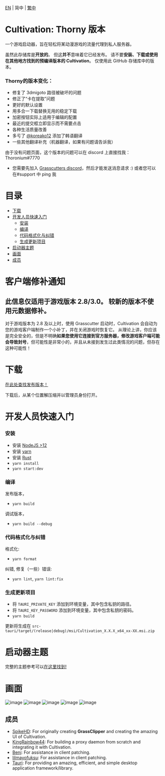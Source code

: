 [EN](README.md) | 简中 | [繁中](README_zh-TW.md)

# Cultivation: Thorny 版本

一个游戏启动器，旨在轻松将某动漫游戏的流量代理到私人服务器。

虽然此存储库是**开放的**。 但这**并不**意味着它已经发布。
请不要**安装、下载或使用在其他地方找到的预编译版本的 Cultivation**。 仅使用此 GitHub 存储库中的版本。

### Thorny的版本变化：
 
  - 修复了 3dmigoto 路径被破坏的问题
  - 修正了“卡在提取”问题
  - 更好的默认设置
  - 用多合一下载替换无用的稳定下载
  - 加密按钮实际上适用于编辑的配置
  - 最近的提交框立即显示而不需要点击
  - 各种生活质量改善
  - 多亏了 [@koreako12](https://github.com/koreako12) 添加了韩语翻译
  - 一些其他翻译补充（机器翻译，如果有问题请告诉我）
 
  由于没有问题页面，这个版本的问题可以在 discord 上直接找我：Thoronium#7770
   - 您需要先加入 [Grasscutters discord](https://discord.gg/grasscutter)，然后才能发送消息请求 :) 或者您可以在#support 中 ping 我

# 目录

- [下载](#下载)
- [开发人员快速入门](#开发人员快速入门)
  - [安装](#安装)
  - [编译](#编译)
  - [代码格式化与纠错](#代码格式化与纠错)
  - [生成更新项目](#生成更新项目)
- [启动器主题](#启动器主题)
- [画面](#画面)
- [成员](#成员)

# 客户端修补通知

## 此信息仅适用于游戏版本 2.8/3.0。 较新的版本不使用元数据修补。

对于游戏版本为 2.8 及以上时，使用 Grasscutter 启动时，Cultivation 会自动为您的游戏客户端制作一个小补丁，并在关闭游戏时恢复它。 从理论上讲，你应该是完全安全的，但是不明确**如果您使用它连接到官方服务器，修改游戏客户端可能会导致封号**，但可能性是非常小的，并且从未接到发生过此类情况的问题，但存在这种可能性！

# 下载

[在此处查找发布版本！](https://github.com/Grasscutters/Cultivation/releases)

下载后，从某个位置解压缩并以管理员身份打开。

# 开发人员快速入门

### 安装

- 安装 [NodeJS >12](https://nodejs.org/en/)
- 安装 [yarn](https://classic.yarnpkg.com/lang/en/docs/install)
- 安装 [Rust](https://www.rust-lang.org/tools/install)
- `yarn install`
- `yarn start:dev`

### 编译

发布版本，

- `yarn build`

调试版本，

- `yarn build --debug`

### 代码格式化与纠错

格式化:

- `yarn format`

纠错, 修复（一些）错误:

- `yarn lint`, `yarn lint:fix`

### 生成更新项目

- 将 `TAURI_PRIVATE_KEY` 添加到环境变量，其中包含私钥的路径。
- 将 `TAURI_KEY_PASSWORD` 添加到环境变量，其中包含私钥的密码。
- `yarn build`

更新将生成在 `src-tauri/target/(release|debug)/msi/Cultivation_X.X.X_x64_xx-XX.msi.zip`

# 启动器主题

完整的主题参考可以[在这里找到!](/THEMES.md)

# 画面

![image](https://user-images.githubusercontent.com/25207995/173211603-e5e85df7-7fd3-430b-9246-749ebbc1e483.png)
![image](https://user-images.githubusercontent.com/25207995/173211543-b7e88943-cfd2-418b-ac48-7f856868129b.png)
![image](https://user-images.githubusercontent.com/25207995/173211561-a1778fdc-5cfe-4687-9a00-44500d29e470.png)
![image](https://user-images.githubusercontent.com/25207995/173211573-8cedfa9a-51c9-4670-a4f7-a334a2fabec5.png)
![image](https://user-images.githubusercontent.com/25207995/173211590-6a2242b5-1e8f-4db9-a5c7-06284688b131.png)

## 成员

- [SpikeHD](https://github.com/SpikeHD): For originally creating **GrassClipper** and creating the amazing UI of Cultivation.
- [KingRainbow44](https://github.com/KingRainbow44): For building a proxy daemon from scratch and integrating it with Cultivation.
- [Benj](https://github.com/4Benj): For assistance in client patching.
- [lilmayofuksu](https://github.com/lilmayofuksu): For assistance in client patching.
- [Tauri](https://tauri.app): For providing an amazing, efficient, and simple desktop application framework/library.
